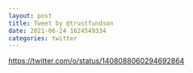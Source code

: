 ```yaml
--- 
layout: post 
title: Tweet by @trustfundson 
date: 2021-06-24 1624549334 
categories: twitter 
--- 
```

https://twitter.com/o/status/1408088060294692864